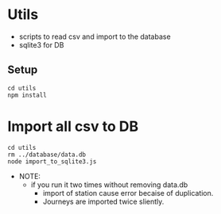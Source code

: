 # Utils
* scripts to read csv and import to the database
* sqlite3 for DB

## Setup
```
cd utils
npm install
```

# Import all csv to DB
```
cd utils
rm ../database/data.db
node import_to_sqlite3.js
```
* NOTE:
  * if you run it two times without removing data.db
    * import of station cause error becaise of duplication.
    * Journeys are imported twice sliently.

